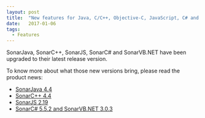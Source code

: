 ```yaml
---
layout: post
title:  "New features for Java, C/C++, Objective-C, JavaScript, C# and VB.NET projects"
date:   2017-01-06
tags:
  - Features
---
```


SonarJava, SonarC++, SonarJS, SonarC# and SonarVB.NET have been upgraded to their
latest release version.

To know more about what those new versions bring, please read the product
news:
- [SonarJava 4.4](https://www.sonarsource.com/resources/product-news/2017/01/2017-01-05-sonarjava-4-4-0-released.html)
- [SonarC++ 4.4](https://www.sonarsource.com/resources/product-news/2017/01/2017-01-05-sonarqube-c-cpp-objectivec-4.4.0-6266-released.html)
- [SonarJS 2.19](https://www.sonarsource.com/resources/product-news/2017/01/2017-01-06-SonarJS-2-19-0-3866-released.html)
- [SonarC# 5.5.2 and SonarVB.NET 3.0.3](https://www.sonarsource.com/resources/product-news/2017/01/2017-01-05-sonarqube-csharp-5-5-2-537-vbnet-3-0-3-346-released.html)
